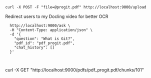 `curl -X POST -F "file=@progit.pdf" http://localhost:9000/upload`


Redirect users to my Docling video for better OCR


```curl -X POST \
  http://localhost:9000/ask \
  -H "Content-Type: application/json" \
  -d '{
    "question": "What is Git?",
    "pdf_id": "pdf_progit.pdf",
    "chat_history": []
  }'
  
  
```
curl -X GET "http://localhost:9000/pdfs/pdf_progit.pdf/chunks/101"